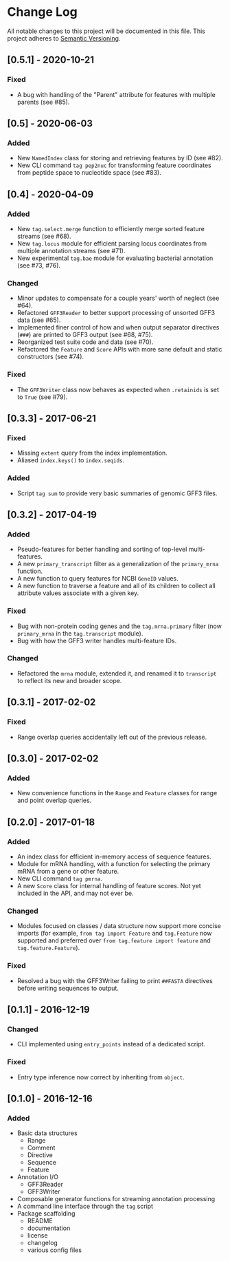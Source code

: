 # Change Log
All notable changes to this project will be documented in this file.
This project adheres to [Semantic Versioning](http://semver.org/).

## [0.5.1] - 2020-10-21
### Fixed
- A bug with handling of the "Parent" attribute for features with multiple parents (see #85).


## [0.5] - 2020-06-03
### Added
- New `NamedIndex` class for storing and retrieving features by ID (see #82).
- New CLI command `tag pep2nuc` for transforming feature coordinates from peptide space to nucleotide space (see #83).


## [0.4] - 2020-04-09
### Added
- New `tag.select.merge` function to efficiently merge sorted feature streams (see #68).
- New `tag.locus` module for efficient parsing locus coordinates from multiple annotation streams (see #71).
- New experimental `tag.bae` module for evaluating bacterial annotation (see #73, #76).

### Changed
- Minor updates to compensate for a couple years' worth of neglect (see #64).
- Refactored `GFF3Reader` to better support processing of unsorted GFF3 data (see #65).
- Implemented finer control of how and when output separator directives (`###`) are printed to GFF3 output (see #68, #75).
- Reorganized test suite code and data (see #70).
- Refactored the `Feature` and `Score` APIs with more sane default and static constructors (see #74).

### Fixed
- The `GFF3Writer` class now behaves as expected when `.retainids` is set to `True` (see #79).


## [0.3.3] - 2017-06-21
### Fixed
- Missing `extent` query from the index implementation.
- Aliased `index.keys()` to `index.seqids`.

### Added
- Script `tag sum` to provide very basic summaries of genomic GFF3 files.

## [0.3.2] - 2017-04-19
### Added
- Pseudo-features for better handling and sorting of top-level multi-features.
- A new `primary_transcript` filter as a generalization of the `primary_mrna`
  function.
- A new function to query features for NCBI `GeneID` values.
- A new function to traverse a feature and all of its children to collect all
  attribute values associate with a given key.

### Fixed
- Bug with non-protein coding genes and the `tag.mrna.primary` filter (now
  `primary_mrna` in the `tag.transcript` module).
- Bug with how the GFF3 writer handles multi-feature IDs.

### Changed
- Refactored the `mrna` module, extended it, and renamed it to `transcript` to
  reflect its new and broader scope.

## [0.3.1] - 2017-02-02
### Fixed
- Range overlap queries accidentally left out of the previous release.

## [0.3.0] - 2017-02-02
### Added
- New convenience functions in the `Range` and `Feature` classes for range and
  point overlap queries.

## [0.2.0] - 2017-01-18
### Added
- An index class for efficient in-memory access of sequence features.
- Module for mRNA handling, with a function for selecting the primary mRNA from
  a gene or other feature.
- New CLI command `tag pmrna`.
- A new `Score` class for internal handling of feature scores. Not yet included
  in the API, and may not ever be.

### Changed
- Modules focused on classes / data structure now support more concise imports
  (for example, `from tag import Feature` and `tag.Feature` now supported and
  preferred over `from tag.feature import feature` and `tag.feature.Feature`).

### Fixed
- Resolved a bug with the GFF3Writer failing to print `##FASTA` directives
  before writing sequences to output.

## [0.1.1] - 2016-12-19
### Changed
- CLI implemented using `entry_points` instead of a dedicated script.

### Fixed
- Entry type inference now correct by inheriting from `object`.

## [0.1.0] - 2016-12-16
### Added
- Basic data structures
    - Range
    - Comment
    - Directive
    - Sequence
    - Feature
- Annotation I/O
    - GFF3Reader
    - GFF3Writer
- Composable generator functions for streaming annotation processing
- A command line interface through the `tag` script
- Package scaffolding
    - README
    - documentation
    - license
    - changelog
    - various config files
